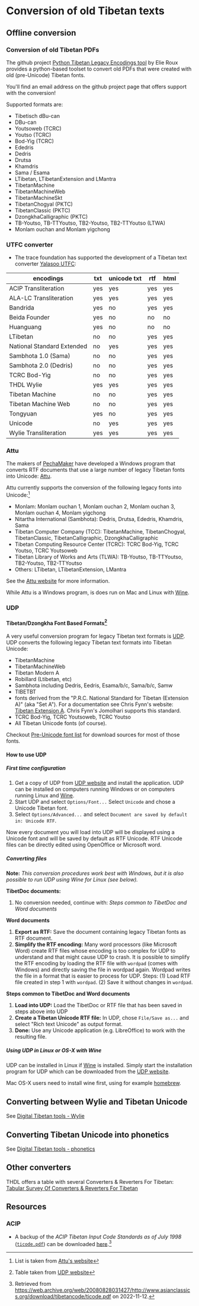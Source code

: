 # Conversion of old Tibetan texts

## Offline conversion

### Conversion of old Tibetan PDFs

The github project [Python Tibetan Legacy Encodings tool](https://github.com/buda-base/py-tiblegenc) by Elie Roux provides a python-based toolset to convert old PDFs that were created with old (pre-Unicode) Tibetan fonts. 

You'll find an email address on the github project page that offers support with the conversion!

Supported formats are:

- Tibetisch dBu-can
- DBu-can
- Youtsoweb (TCRC)
- Youtso (TCRC)
- Bod-Yig (TCRC)
- Ededris
- Dedris
- Drutsa
- Khamdris
- Sama / Esama
- LTibetan, LTibetanExtension and LMantra
- TibetanMachine
- TibetanMachineWeb
- TibetanMachineSkt
- TibetanChogyal (PKTC)
- TibetanClassic (PKTC)
- DzongkhaCalligraphic (PKTC)
- TB-Youtso, TB-TTYoutso, TB2-Youtso, TB2-TTYoutso (LTWA)
- Monlam ouchan and Monlam yigchong

### UTFC converter

-   The trace foundation has supported the development of a Tibetan text converter [Yalasoo UTFC](http://www.yalasoo.com/English/docs/yalasoo_en_utfc.html):

 | encodings                  | txt | unicode txt | rtf | html |
 | -------------------------- | --- | ----------- | --- | ---- |
 | ACIP Transliteration       | yes | yes         | yes | yes  |
 | ALA-LC Transliteration     | yes | yes         | yes | yes  |
 | Bandrida                   | yes | no          | yes | yes  |
 | Beida Founder              | yes | no          | no  | no   |
 | Huanguang                  | yes | no          | no  | no   |
 | LTibetan                   | no  | no          | yes | yes  |
 | National Standard Extended | no  | yes         | yes | yes  |
 | Sambhota 1.0 (Sama)        | no  | no          | yes | yes  |
 | Sambhota 2.0 (Dedris)      | no  | no          | yes | yes  |
 | TCRC Bod-Yig               | no  | no          | yes | yes  |
 | THDL Wylie                 | yes | yes         | yes | yes  |
 | Tibetan Machine            | no  | no          | yes | yes  |
 | Tibetan Machine Web        | no  | no          | yes | yes  |
 | Tongyuan                   | yes | no          | yes | yes  |
 | Unicode                    | no  | yes         | yes | yes  |
 | Wylie Transliteration      | yes | yes         | yes | yes  |
 

### Attu

The makers of [PechaMaker](http://www.pechamaker.com/) have developed a Windows program that converts RTF documents that use a large number of legacy Tibetan fonts into Unicode: [Attu](http://www.pechamaker.com/attu/).

Attu currently supports the conversion of the following legacy fonts into Unicode:[^ref_attu]

- Monlam: Monlam ouchan 1, Monlam ouchan 2, Monlam ouchan 3, Monlam ouchan 4, Monlam yigchong
- Nitartha International (Sambhota): Dedris, Drutsa, Ededris, Khamdris, Sama
- Tibetan Computer Company (TCC): TibetanMachine, TibetanChogyal, TibetanClassic, TibetanCalligraphic, DzongkhaCalligraphic
- Tibetan Computing Resource Center (TCRC): TCRC Bod-Yig, TCRC Youtso, TCRC Youtsoweb
- Tibetan Library of Works and Arts (TLWA): TB-Youtso, TB-TTYoutso, TB2-Youtso, TB2-TTYoutso
- Others: LTibetan, LTibetanExtension, LMantra

See the [Attu website](http://www.pechamaker.com/attu/) for more information.

While Attu is a Windows program, is does run on Mac and Linux with [Wine](http://www.winehq.org/).

### UDP

#### Tibetan/Dzongkha Font Based Formats[^ref_udp]

A very useful conversion program for legacy Tibetan text formats is [UDP](http://udp.leighb.com/). UDP converts the following legacy Tibetan text formats into Tibetan Unicode:

- TibetanMachine
- TibetanMachineWeb
- Tibetan Modern A
- Robillard (Ltibetan, etc)
- Sambhota including Dedris, Eedris, Esama/b/c, Sama/b/c, Samw
- TIBETBT
- fonts derived from the "P.R.C. National Standard for Tibetan (Extension A)" (aka "Set A"). For a documentation see Chris Fynn's website: [Tibetan Extension A](https://sites.google.com/view/chrisfynn/home/tibetanscriptfonts/standardization/precomposedtibetan-parta). Chris Fynn's Jomolhari supports this standard.
- TCRC Bod-Yig, TCRC Youtsoweb, TCRC Youtso
- All Tibetan Unicode fonts (of course).

Checkout [Pre-Unicode font list](pre_unicode_font_list) for download sources for most of those fonts.

#### How to use UDP

##### First time configuration

1.  Get a copy of UDP from [UDP website](http://udp.leighb.com/download.htm) and install the application. UDP can be installed on computers running Windows or on computers running Linux and [Wine](http://www.winehq.org/).
2.  Start UDP and select `Options/Font...` Select `Unicode` and chose a Unicode Tibetan font.
3.  Select `Options/Advanced...` and select `Document are saved by default in: Unicode RTF`.

Now every document you will load into UDP will be displayed using a Unicode font and will be saved by default as RTF Unicode. RTF Unicode files can be directly edited using OpenOffice or Microsoft word.

##### Converting files

**Note:** _This conversion procedures work best with Windows, but it is also possible to run UDP using Wine for Linux (see below)._

**TibetDoc documents:**

1.  No conversion needed, continue with: _Steps common to TibetDoc and Word documents_

**Word documents**

1. **Export as RTF:** Save the document containing legacy Tibetan fonts as RTF document.
2. **Simplify the RTF encoding:** Many word processors (like Microsoft Word) create RTF files whose encoding is too complex for UDP to understand and that might cause UDP to crash. It is possible to simplify the RTF encoding by loading the RTF file with `wordpad` (comes with Windows) and directly saving the file in wordpad again. Wordpad writes the file in a format that is easier to process for UDP. Steps: (1) Load RTF file created in step 1 with `wordpad`. (2) Save it without changes in `wordpad`.

**Steps common to TibetDoc and Word documents**

1. **Load into UDP:** Load the TibetDoc or RTF file that has been saved in steps above into UDP
2. **Create a Tibetan Unicode RTF file:** In UDP, chose `File/Save as...` and select "Rich text Unicode" as output format.
3. **Done:** Use any Unicode application (e.g. LibreOffice) to work with the resulting file.

##### Using UDP in Linux or OS-X with Wine

UDP can be installed in Linux if [Wine](http://www.winehq.org/) is installed. Simply start the installation program for UDP which can be downloaded from the [UDP website](http://udp.leighb.com/download.htm).

Mac OS-X users need to install wine first, using for example [homebrew](https://brew.sh/).

## Converting between Wylie and Tibetan Unicode

See [Digital Tibetan tools - Wylie](digital_tibetan_tools_wylie.md)

## Converting Tibetan Unicode into phonetics

See [Digital Tibetan tools - phonetics](digital_tibetan_tools_pronunciation.md)

## Other converters

THDL offers a table with several Converters & Reverters For Tibetan: [Tabular Survey Of Converters & Reverters For Tibetan](http://www.thlib.org/tools/scripts/wiki/Tabular%20Survey%20Of%20Converters%20%7Camp%7C%20Reverters%20For%20Tibetan.html)

## Resources

### ACIP

- A backup of the _ACIP Tibetan Input Code Standards as of July 1998_ ([`ticode.pdf`](https://github.com/DigitalTibetan/DigitalTibetan/raw/main/docs/Resources/ticode.pdf)) can be downloaded [here](https://github.com/DigitalTibetan/DigitalTibetan/raw/main/docs/Resources/ticode.pdf).[^acipbck]


[^ref_attu]: List is taken from [Attu's website](http://www.pechamaker.com/attu/)
[^ref_udp]: Table taken from [UDP website](http://udp.leighb.com/convert.htm)
[^acipbck]: Retrieved from <https://web.archive.org/web/20080828031427/http://www.asianclassics.org/download/tibetancode/ticode.pdf> on 2022-11-12.